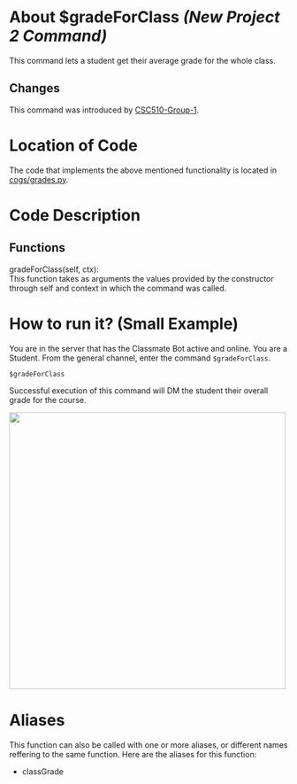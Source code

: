 # About $gradeForClass _(New Project 2 Command)_
This command lets a student get their average grade for the whole class.
## Changes

This command was introduced by [CSC510-Group-1](https://github.com/nfoster1492/ClassMateBot-1/).

# Location of Code
The code that implements the above mentioned functionality is located in [cogs/grades.py](https://github.com/maddaicita/ClassMateBot-1.1/tree/main/cogs/grades.py).

# Code Description
## Functions
gradeForClass(self, ctx): <br>
This function takes as arguments the values provided by the constructor through self and context in which the command was called.

# How to run it? (Small Example)
You are in the server that has the Classmate Bot active and online. You are a Student. From the general channel, enter the command `$gradeForClass`.

```
$gradeForClass
```
Successful execution of this command will DM the student their overall grade for the course.

<img src="https://github.com/maddaicita/ClassMateBot-1.1/blob/main/data/proj2media/gradeforclassHelp.png?raw=true" width="500">

# Aliases

This function can also be called with one or more aliases, or different names reffering to the same function. Here are the aliases for this function:

 - classGrade
